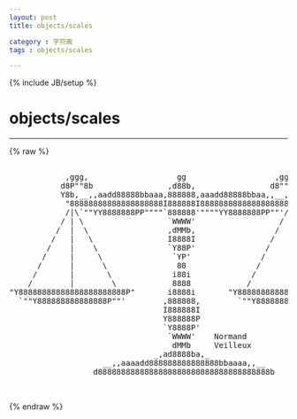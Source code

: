 ```yaml
---
layout: post
title: objects/scales
category : 字符画
tags : objects/scales
---
```

{% include JB/setup %}
# objects/scales
---
{% raw %}
<pre>

            ,ggg,                   gg                   ,ggg,
           d8P&quot;&quot;8b                ,d88b,                d8&quot;&quot;Y8b
           Y8b,__,,aadd88888bbaaa,888888,aaadd88888bbaa,,__,d8P
            &quot;88888888888888888888I888888I88888888888888888888&quot;
            /|\`&quot;&quot;YY8888888PP&quot;&quot;&quot;&quot;`888888&#039;&quot;&quot;&quot;&quot;YY8888888PP&quot;&quot;&#039;/|\
           / | \                  `WWWW&#039;                  / | \
          /  |  \                 ,dMMb,                 /  |  \
         /   |   \                I8888I                /   |   \
        /    |    \               `Y88P&#039;               /    |    \
       /     |     \               `YP&#039;               /     |     \
      /      |      \               88               /      |      \
     /       |       \             i88i             /       |       \
    /        |        \            8888            /        |        \
&quot;Y88888888888888888888888P&quot;       i8888i       &quot;Y88888888888888888888888P&quot;
  `&quot;&quot;Y888888888888888P&quot;&quot;&#039;        ,888888,        `&quot;&quot;Y888888888888888P&quot;&quot;&#039;
                                 I888888I
                                 Y888888P
                                 `Y8888P&#039;
                                  `WWWW&#039;    Normand
                                   dMMb     Veilleux
                               _,ad8888ba,_
                    __,,aaaadd888888888888888bbaaaa,,__
                  d8888888888888888888888888888888888888b

 </pre>
{% endraw %}
